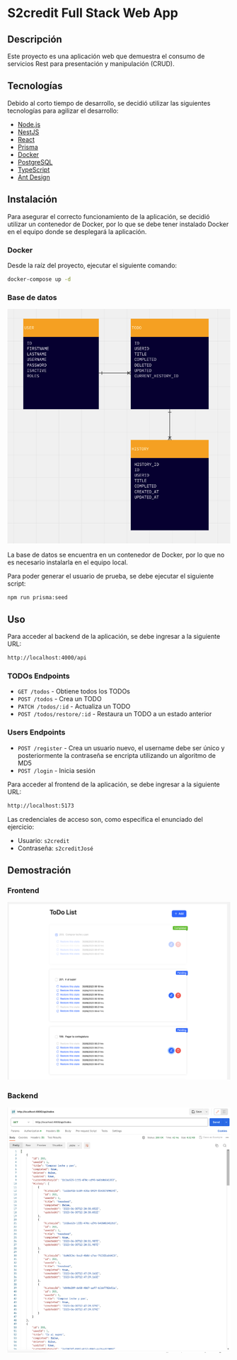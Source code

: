 # S2credit Full Stack Web App

## Descripción

Este proyecto es una aplicación web que demuestra el consumo de servicios Rest para presentación y manipulación (CRUD).

## Tecnologías

Debido al corto tiempo de desarrollo, se decidió utilizar las siguientes tecnologías para agilizar el desarrollo:

- [Node.js](https://nodejs.org/es/)
- [NestJS](https://nestjs.com/)
- [React](https://es.reactjs.org/)
- [Prisma](https://www.prisma.io/)
- [Docker](https://www.docker.com/)
- [PostgreSQL](https://www.postgresql.org/)
- [TypeScript](https://www.typescriptlang.org/)
- [Ant Design](https://ant.design/)

## Instalación

Para asegurar el correcto funcionamiento de la aplicación, se decidió utilizar un contenedor de Docker, por lo que se debe tener instalado Docker en el equipo donde se desplegará la aplicación.

### Docker

Desde la raíz del proyecto, ejecutar el siguiente comando:

```bash
docker-compose up -d
```

### Base de datos

![Diagrama de la base de datos](./images/db-diagram.png)

La base de datos se encuentra en un contenedor de Docker, por lo que no es necesario instalarla en el equipo local.

Para poder generar el usuario de prueba, se debe ejecutar el siguiente script:

```bash
npm run prisma:seed
```

## Uso

Para acceder al backend de la aplicación, se debe ingresar a la siguiente URL:

```bash
http://localhost:4000/api
```

### TODOs Endpoints

- `GET /todos` - Obtiene todos los TODOs
- `POST /todos` - Crea un TODO
- `PATCH /todos/:id` - Actualiza un TODO
- `POST /todos/restore/:id` - Restaura un TODO a un estado anterior

### Users Endpoints

- `POST /register` - Crea un usuario nuevo, el username debe ser único y posteriormente la contraseña se encripta utilizando un algoritmo de MD5
- `POST /login` - Inicia sesión

Para acceder al frontend de la aplicación, se debe ingresar a la siguiente URL:

```bash
http://localhost:5173
```

Las credenciales de acceso son, como especifica el enunciado del ejercicio:

- Usuario: `s2credit`
- Contraseña: `s2creditJosé`

## Demostración

### Frontend

![Frontend](./images/frontend-screenshot.png)

### Backend

![Backend](./images/backend-screenshot.png)
